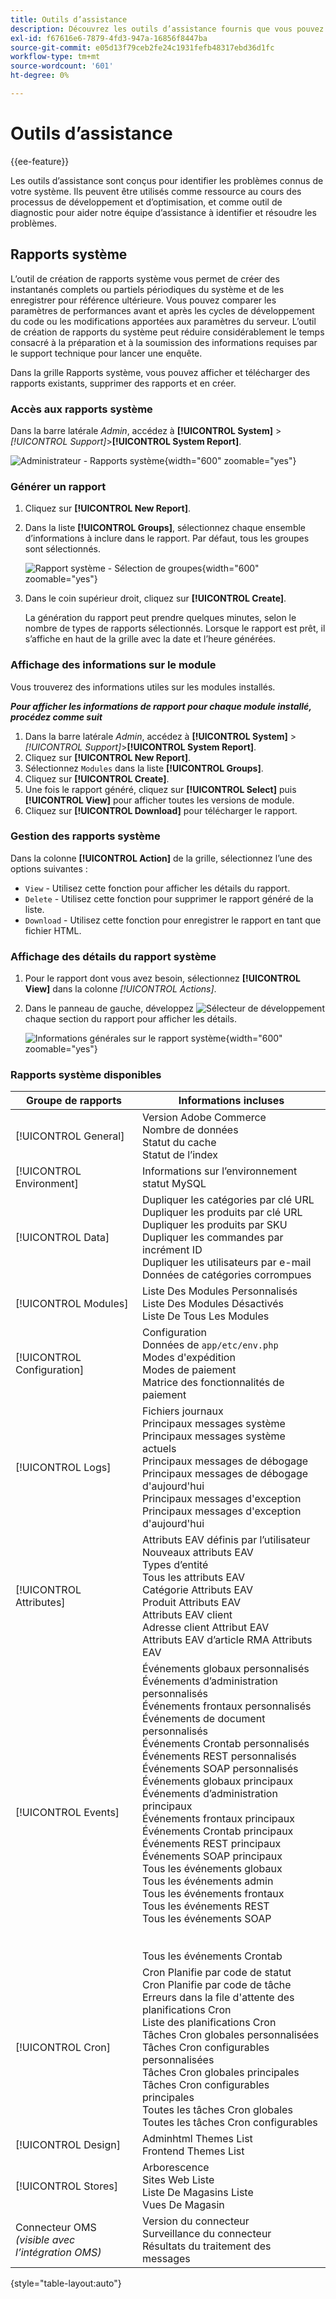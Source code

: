 ```yaml
---
title: Outils d’assistance
description: Découvrez les outils d’assistance fournis que vous pouvez utiliser pour identifier les problèmes de votre système.
exl-id: f67616e6-7879-4fd3-947a-16856f8447ba
source-git-commit: e05d13f79ceb2fe24c1931fefb48317ebd36d1fc
workflow-type: tm+mt
source-wordcount: '601'
ht-degree: 0%

---
```


# Outils d’assistance

{{ee-feature}}

Les outils d’assistance sont conçus pour identifier les problèmes connus de votre système. Ils peuvent être utilisés comme ressource au cours des processus de développement et d’optimisation, et comme outil de diagnostic pour aider notre équipe d’assistance à identifier et résoudre les problèmes.

## Rapports système

L’outil de création de rapports système vous permet de créer des instantanés complets ou partiels périodiques du système et de les enregistrer pour référence ultérieure. Vous pouvez comparer les paramètres de performances avant et après les cycles de développement du code ou les modifications apportées aux paramètres du serveur. L’outil de création de rapports du système peut réduire considérablement le temps consacré à la préparation et à la soumission des informations requises par le support technique pour lancer une enquête.

Dans la grille Rapports système, vous pouvez afficher et télécharger des rapports existants, supprimer des rapports et en créer.

### Accès aux rapports système

Dans la barre latérale _Admin_, accédez à **[!UICONTROL System]** > _[!UICONTROL Support]_>**[!UICONTROL System Report]**.

![Administrateur - Rapports système](./assets/reports.png){width="600" zoomable="yes"}

### Générer un rapport

1. Cliquez sur **[!UICONTROL New Report]**.

1. Dans la liste **[!UICONTROL Groups]**, sélectionnez chaque ensemble d’informations à inclure dans le rapport. Par défaut, tous les groupes sont sélectionnés.

   ![Rapport système - Sélection de groupes](./assets/report-create.png){width="600" zoomable="yes"}

1. Dans le coin supérieur droit, cliquez sur **[!UICONTROL Create]**.

   La génération du rapport peut prendre quelques minutes, selon le nombre de types de rapports sélectionnés. Lorsque le rapport est prêt, il s’affiche en haut de la grille avec la date et l’heure générées.

### Affichage des informations sur le module

Vous trouverez des informations utiles sur les modules installés.

**_Pour afficher les informations de rapport pour chaque module installé, procédez comme suit_**

1. Dans la barre latérale _Admin_, accédez à **[!UICONTROL System]** > _[!UICONTROL Support]_>**[!UICONTROL System Report]**.
1. Cliquez sur **[!UICONTROL New Report]**.
1. Sélectionnez `Modules` dans la liste **[!UICONTROL Groups]**.
1. Cliquez sur **[!UICONTROL Create]**.
1. Une fois le rapport généré, cliquez sur **[!UICONTROL Select]** puis **[!UICONTROL View]** pour afficher toutes les versions de module.
1. Cliquez sur **[!UICONTROL Download]** pour télécharger le rapport.

### Gestion des rapports système

Dans la colonne **[!UICONTROL Action]** de la grille, sélectionnez l’une des options suivantes :

- `View` - Utilisez cette fonction pour afficher les détails du rapport.
- `Delete` - Utilisez cette fonction pour supprimer le rapport généré de la liste.
- `Download` - Utilisez cette fonction pour enregistrer le rapport en tant que fichier HTML.

### Affichage des détails du rapport système

1. Pour le rapport dont vous avez besoin, sélectionnez **[!UICONTROL View]** dans la colonne _[!UICONTROL Actions]_.

1. Dans le panneau de gauche, développez ![Sélecteur de développement](../assets/icon-display-expand.png) chaque section du rapport pour afficher les détails.

   ![Informations générales sur le rapport système](./assets/report-information.png){width="600" zoomable="yes"}

### Rapports système disponibles

| Groupe de rapports | Informations incluses |
| ------------ | -------------------- |
| [!UICONTROL General] | Version Adobe Commerce<br>Nombre de données<br>Statut du cache<br>Statut de l’index |
| [!UICONTROL Environment] | Informations sur l’environnement <br> statut MySQL |
| [!UICONTROL Data] | Dupliquer les catégories par clé URL<br>Dupliquer les produits par clé URL<br>Dupliquer les produits par SKU<br>Dupliquer les commandes par incrément ID<br>Dupliquer les utilisateurs par e-mail<br>Données de catégories corrompues |
| [!UICONTROL Modules] | Liste Des Modules Personnalisés<br>Liste Des Modules Désactivés<br>Liste De Tous Les Modules |
| [!UICONTROL Configuration] | Configuration<br>Données de `app/etc/env.php`<br>Modes d&#39;expédition<br>Modes de paiement<br>Matrice des fonctionnalités de paiement |
| [!UICONTROL Logs] | Fichiers journaux<br>Principaux messages système<br>Principaux messages système actuels<br>Principaux messages de débogage<br>Principaux messages de débogage d&#39;aujourd&#39;hui<br>Principaux messages d&#39;exception<br>Principaux messages d&#39;exception d&#39;aujourd&#39;hui |
| [!UICONTROL Attributes] | Attributs EAV définis par l’utilisateur<br>Nouveaux attributs EAV<br>Types d’entité<br>Tous les attributs EAV<br>Catégorie Attributs EAV<br>Produit Attributs EAV<br>Attributs EAV client<br>Adresse client Attribut EAV<br>Attributs EAV d’article RMA Attributs EAV |
| [!UICONTROL Events] | Événements globaux personnalisés<br>Événements d’administration personnalisés<br>Événements frontaux personnalisés<br>Événements de document personnalisés<br>Événements Crontab personnalisés<br>Événements REST personnalisés<br>Événements SOAP personnalisés<br>Événements globaux principaux<br>Événements d’administration principaux<br>Événements frontaux principaux<br>Événements Crontab principaux<br>Événements REST principaux<br>Événements SOAP principaux<br>Tous les événements globaux<br>Tous les événements admin<br>Tous les événements frontaux<br>Tous les événements REST<br>Tous les événements SOAP<br><br><br> Tous les événements Crontab |
| [!UICONTROL Cron] | Cron Planifie par code de statut<br>Cron Planifie par code de tâche<br>Erreurs dans la file d&#39;attente des planifications Cron<br>Liste des planifications Cron<br>Tâches Cron globales personnalisées<br>Tâches Cron configurables personnalisées<br>Tâches Cron globales principales<br>Tâches Cron configurables principales<br>Toutes les tâches Cron globales<br>Toutes les tâches Cron configurables |
| [!UICONTROL Design] | Adminhtml Themes List<br>Frontend Themes List |
| [!UICONTROL Stores] | Arborescence <br> Sites Web Liste<br>Liste De Magasins Liste <br> Vues De Magasin |
| Connecteur OMS <br>_(visible avec l’intégration OMS)_ | Version du connecteur<br>Surveillance du connecteur<br>Résultats du traitement des messages |

{style="table-layout:auto"}
